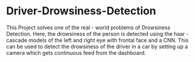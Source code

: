 # Driver-Drowsiness-Detection
This Project solves one of the real - world problems of Drowsiness Detection. Here, the drowsiness of  the person is detected using the haar - cascade models of the left and right eye with frontal face and a CNN. This can be used to detect the drowsiness of the driver in a car by setting up a camera which gets continuous feed from the dashboard. 
